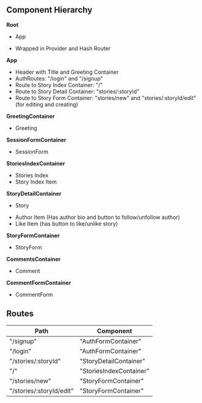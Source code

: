 ## Component Hierarchy

**Root**
 - App
  * Wrapped in Provider and Hash Router

**App**
 - Header with Title and Greeting Container
 - AuthRoutes: "/login" and "/signup"
 - Route to Story Index Container: "/"
 - Route to Story Detail Container: "stories/:storyId"
 - Route to Story Form Container: "stories/new" and "stories/:storyId/edit" (for editing and creating)

**GreetingContainer**
 - Greeting

**SessionFormContainer**
 - SessionForm

**StoriesIndexContainer**
 - Stories Index 
 - Story Index Item

**StoryDetailContainer**
 - Story
  * Author Item (Has author bio and button to follow/unfollow author)
  * Like Item (has button to like/unlike story)

**StoryFormContainer**
 - StoryForm

**CommentsContainer**
 - Comment

**CommentFormContainer**
 - CommentForm



## Routes

|Path   | Component   |
|-------|-------------|
| "/signup" | "AuthFormContainer" |
| "/login" | "AuthFormContainer" |
| "/stories/:storyId" | "StoryDetailContainer" |
| "/" | "StoriesIndexContainer" |
| "/stories/new" | "StoryFormContainer" |
| "/stories/:storyId/edit"| "StoryFormContainer" |